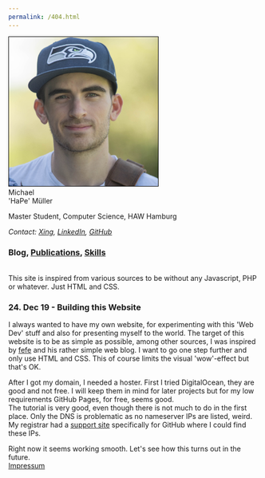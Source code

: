 ```yaml
---
permalink: /404.html
---
```

<!doctype html>
<html lang="en" class="no-js">

<head>
    <meta charset="utf-8">
    <meta name="viewport" content="width=device-width, initial-scale=1.0">
    <title>HaPe.Developer</title>
    <meta name="description" content="Minimalistic HTML Page of Michael 'Hape' Müller.">
    <link rel="stylesheet" type="text/css" target="_blank" rel="noopener noreferrer" href="subpages/style.css">
    <link rel="shortcut icon" type="image/x-icon" href="favicon.ico?" />
</head>

<body>
    <div class="head">
        <div class="headleft">
            <img alt="Profile Picture" src="subpages/profile.png" class="profilepicture">
        </div>
        <div class="headright">
            Michael <br>'HaPe' Müller
        </div>
        <p class="occupation">Master Student, Computer Science, HAW Hamburg</p>
    </div>
    <address>Contact: <a target="_blank" rel="noopener noreferrer"
            href="https://www.xing.com/profile/Michael_Mueller3033">Xing</a>,
        <a target="_blank" rel="noopener noreferrer"
            href="https://www.linkedin.com/in/michael-m-74436016b/">LinkedIn</a>,
        <a target="_blank" rel="noopener noreferrer" href="https://github.com/HansZimmer5000">GitHub</a></address>
    <div class="taskbar">
        <h3>Blog,
            <a href="subpages/publications.html">Publications</a>, <a href="subpages/skills.html">Skills</a>
        </h3>
    </div>
    <br>This site is inspired from various sources to be without any Javascript, PHP or whatever. Just HTML and CSS.
    <article>
        <h3 class="articlehead">24. Dec 19 - Building this Website</h3>
        <div class="articletext">
            <p>I always wanted to have my own website, for experimenting with this 'Web Dev' stuff and also for presenting myself to the world. The target of this website is to be as simple as possible, among other sources, I was inspired by <a target="_blank"
                    rel="noopener noreferrer" href=blog.fefe.de>fefe</a> and his rather simple web blog. I want to go one step further and only use HTML and CSS. This of course limits the visual 'wow'-effect but that's OK.
            </p>
            <p>After I got my domain, I needed a hoster. First I tried DigitalOcean, they are good and not free. I will keep them in mind for later projects but for my low requirements GitHub Pages, for free, seems good.
                <br> The tutorial is very good, even though there is not much to do in the first place. Only the DNS is problematic as no nameserver IPs are listed, weird. My registrar had a <a target="_blank" rel="noopener noreferrer" href="https://www.namecheap.com/support/knowledgebase/article.aspx/9645/2208/how-do-i-link-my-domain-to-github-pages">support
                    site</a> specifically for GitHub where I could find these IPs.
            </p>
            Right now it seems working smooth. Let's see how this turns out in the future.
        </div>
    </article>
    <div class="footerbar"></div>
    <footer class="impressumfooter">
        <a href="subpages/impressum.html" class="impressumlink">Impressum</a>
    </footer>
</body>

</html>